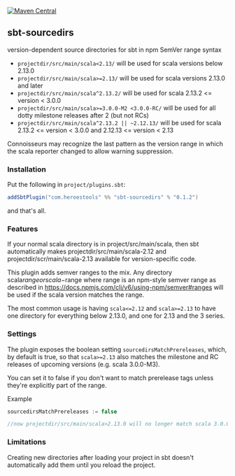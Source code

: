 [![Maven Central](https://maven-badges.herokuapp.com/maven-central/com.heroestools/sbt-sourcedirs/badge.svg)](https://maven-badges.herokuapp.com/maven-central/com.heroestools/sbt-sourcedirs)


## sbt-sourcedirs

version-dependent source directories for sbt in npm SemVer range syntax

* `projectdir/src/main/scala<2.13/` will be used for scala versions below 2.13.0
* `projectdir/src/main/scala>=2.13/` will be used for scala versions 2.13.0 and later
* `projectdir/src/main/scala^2.13.2/` will be used for scala 2.13.2 <= version < 3.0.0
* `projectdir/src/main/scala>=3.0.0-M2 <3.0.0-RC/` will be used for all dotty milestone releases after 2 (but not RCs)
* `projectdir/src/main/scala^2.13.2 || ~2.12.13/` will be used for scala 2.13.2 <= version < 3.0.0 and 2.12.13 <= version < 2.13

Connoisseurs may recognize the last pattern as the version range in which the scala reporter changed
to allow warning suppression.

### Installation

Put the following in `project/plugins.sbt`:

```scala
addSbtPlugin("com.heroestools" %% "sbt-sourcedirs" % "0.1.2")
```

and that's all.

### Features

If your normal scala directory is in project/src/main/scala, then sbt automatically
makes projectdir/src/main/scala-2.12 and projectdir/scr/main/scala-2.13 available
for version-specific code.

This plugin adds semver ranges to the mix. Any directory scala$range or scala-$range
where range is an npm-style semver range as described in
https://docs.npmjs.com/cli/v6/using-npm/semver#ranges will be used if the scala
version matches the range.

The most common usage is having `scala<=2.12` and `scala>=2.13` to have one directory
for everything below 2.13.0, and one for 2.13 and the 3 series.

### Settings

The plugin exposes the boolean setting `sourcedirsMatchPrereleases`, which, by default
is true, so that `scala>=2.13` also matches the milestone and RC releases of
upcoming versions (e.g. scala 3.0.0-M3).

You can set it to false if you don't want to match prerelease tags unless they're
explicitly part of the range.

Example

```scala
sourcedirsMatchPrereleases := false

//now projectdir/src/main/scala>2.13.0 will no longer match scala 3.0.0-RC1
```


### Limitations

Creating new directories after loading your project in sbt doesn't automatically
add them until you reload the project.
